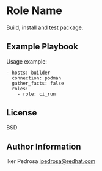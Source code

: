 Role Name
=========

Build, install and test package.

Example Playbook
----------------

Usage example:

    - hosts: builder
      connection: podman
      gather_facts: false
      roles:
        - role: ci_run

License
-------

BSD

Author Information
------------------

Iker Pedrosa <ipedrosa@redhat.com>
